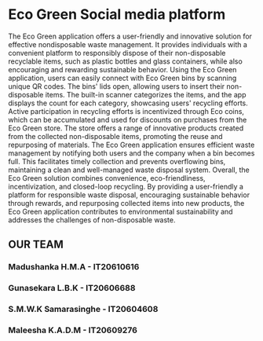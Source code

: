 # Eco Green Social media platform

The Eco Green application offers a user-friendly and innovative solution for effective nondisposable waste management. It provides individuals with a convenient platform to 
responsibly dispose of their non-disposable recyclable items, such as plastic bottles and glass 
containers, while also encouraging and rewarding sustainable behavior. Using the Eco Green 
application, users can easily connect with Eco Green bins by scanning unique QR codes. The 
bins' lids open, allowing users to insert their non-disposable items. The built-in scanner 
categorizes the items, and the app displays the count for each category, showcasing users' 
recycling efforts. Active participation in recycling efforts is incentivized through Eco coins, 
which can be accumulated and used for discounts on purchases from the Eco Green store. The 
store offers a range of innovative products created from the collected non-disposable items, 
promoting the reuse and repurposing of materials. The Eco Green application ensures 
efficient waste management by notifying both users and the company when a bin becomes 
full. This facilitates timely collection and prevents overflowing bins, maintaining a clean and 
well-managed waste disposal system. Overall, the Eco Green solution combines convenience, 
eco-friendliness, incentivization, and closed-loop recycling. By providing a user-friendly 
a platform for responsible waste disposal, encouraging sustainable behavior through rewards, 
and repurposing collected items into new products, the Eco Green application contributes to 
environmental sustainability and addresses the challenges of non-disposable waste.

## OUR TEAM

### Madushanka H.M.A - IT20610616
### Gunasekara L.B.K  - IT20606688
### S.M.W.K Samarasinghe - IT20604608
### Maleesha K.A.D.M - IT20609276

